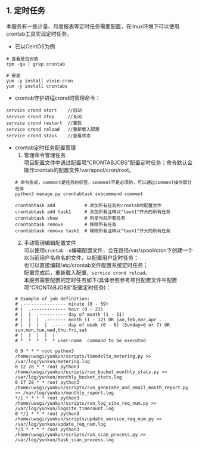 ## 1. 定时任务
本服务有一些计量、月度报表等定时任务需要配置，在linux环境下可以使用crontab工具实现定时任务。   
* 已以CentOS为例
```
# 查看是否安装
rpm -qa | grep crontab

# 安装
yum -y install vixie-cron
yum -y install crontabs
```
* crontab守护进程crond的管理命令：
```
service crond start    //启动
service crond stop     //关闭
service crond restart  //重启
service crond reload   //重新载入配置
service crond staus    //查看状态
```
* crontab定时任务配置管理   
  1. 管理命令管理任务   
     项目配置文件中通过配置项“CRONTABJOBS”配置定时任务；命令默认会操作crontab的配置文件/var/spool/cron/root。
  ```
  # 命令形式，comment是任务的标签，comment不是必须的，可以通过comment操作部分任务
  python3 manage.py crontabtask subcommand comment
  
  crontabtask add           # 添加所有任务到crontab的配置文件
  crontabtask add task1     # 添加所有注释以"task1"开头的所有任务
  crontabtask show          # 列举当前所有任务
  crontabtask remove        # 移除所有任务
  crontabtask remove task1  # 移除所有注释以"task1"开头的所有任务
  ```
  2. 手动管理编辑配置文件   
  可以使用`crontab -e`编辑配置文件，会在路径/var/spool/cron下创建一个以当前用户名命名的文件，以配置用户定时任务；   
  也可以直接编辑/etc/crontab文件配置系统定时任务；  
  配置完成后，重新载入配置，`service crond reload`。  
  本服务需要配置的定时任务如下(具体参照参考项目配置文件中配置项“CRONTABJOBS”配置定时任务)：
  ```
  # Example of job definition:
  # .---------------- minute (0 - 59)
  # |  .------------- hour (0 - 23)
  # |  |  .---------- day of month (1 - 31)
  # |  |  |  .------- month (1 - 12) OR jan,feb,mar,apr ...
  # |  |  |  |  .---- day of week (0 - 6) (Sunday=0 or 7) OR sun,mon,tue,wed,thu,fri,sat
  # |  |  |  |  |
  # *  *  *  *  * user-name  command to be executed
  
  0 9 * * * root python3 /home/uwsgi/yunkun/scripts/timedelta_metering.py >> /var/log/yunkun/metering.log
  0 12 28 * * root python3 /home/uwsgi/yunkun/scripts/run_bucket_monthly_stats.py >> /var/log/yunkun/monthly_bucket_stats.log
  0 17 28 * * root python3 /home/uwsgi/yunkun/scripts/run_generate_and_email_month_report.py >> /var/log/yunkun/monthly_report.log
  */1 * * * * root python3 /home/uwsgi/yunkun/scripts/run_log_site_req_num.py >> /var/log/yunkun/logsite_timecount.log
  0 */1 * * * root python3 /home/uwsgi/yunkun/scripts/update_service_req_num.py >> /var/log/yunkun/update_req_num.log
  */3 * * * * root python3 /home/uwsgi/yunkun/scripts/run_scan_process.py >> /var/log/yunkun/task_scan_process.log
  ```
  